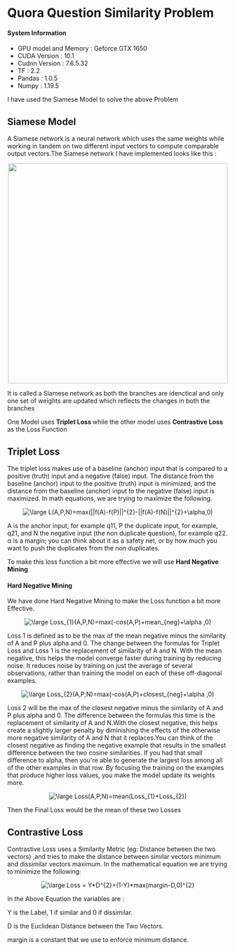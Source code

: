# Quora Question Similarity Problem

#### System Information

- GPU model and Memory : Geforce GTX 1650
- CUDA Version         : 10.1
- Cudnn Version        : 7.6.5.32
- TF                   : 2.2
- Pandas               : 1.0.5
- Numpy                : 1.19.5


I have used the Siamese Model to solve the above Problem

## Siamese Model
A Siamese network is a neural network which uses the same weights while working in tandem on two different input vectors to compute comparable output vectors.The Siamese network I have implemented looks like this :


<p align="center">
  <img src="https://zhangruochi.com/Question-duplicates/2020/08/23/siamese.png" width="500" height="500">


It is called a Siamese network as both the branches are idenctical and only one set of weights are updated which reflects the changes in both the branches 


One Model uses <b> Triplet Loss </b> while the other model uses <b> Contrastive Loss </b> as the Loss Function
## Triplet Loss

The triplet loss makes use of a baseline (anchor) input that is compared to a positive (truth) input and a negative (false) input. The distance from the baseline (anchor) input to the positive (truth) input is minimized, and the distance from the baseline (anchor) input to the negative (false) input is maximized. In math equations, we are trying to maximize the following. 
  <p align = "center">
  <img src="https://latex.codecogs.com/gif.latex?\large&space;L(A,P,N)=max(||f(A)-f(P)||^{2}-||f(A)-f(N)||^{2}&plus;\alpha,0)" title="\large L(A,P,N)=max(||f(A)-f(P)||^{2}-||f(A)-f(N)||^{2}+\alpha,0)" />
  
  </p>
    
A is the anchor input, for example q11, P the duplicate input, for example, q21, and N the negative input (the non duplicate question), for example q22.  α is a margin; you can think about it as a safety net, or by how much you want to push the duplicates from the non duplicates.

To make this  loss function a bit more effective we will use <b> Hard Negative Mining </b>

#### Hard Negative Mining

We have done Hard Negative Mining to make the Loss function a bit more Effective.
 
 <p align = "center">
<img src="https://latex.codecogs.com/gif.latex?\large&space;Loss_{1}(A,P,N)=max(-cos(A,P)&plus;mean_{neg}&plus;\alpha&space;,0)" title="\large Loss_{1}(A,P,N)=max(-cos(A,P)+mean_{neg}+\alpha ,0)" /> </p>

Loss 1  is defined  as to be the max of the mean negative minus the similarity of A and P plus alpha and 0. The change between the formulas for Triplet Loss and Loss 1 is the replacement of similarity of A and N. With the mean negative, this helps the model converge faster during training by reducing noise. It reduces noise by training on just the average of several observations, rather than training the model on each of these off-diagonal examples.

 <p align = "center">
<img src="https://latex.codecogs.com/gif.latex?\large&space;Loss_{2}(A,P,N)=max(-cos(A,P)&plus;closest_{neg}&plus;\alpha&space;,0)" title="\large Loss_{2}(A,P,N)=max(-cos(A,P)+closest_{neg}+\alpha ,0)" /> </p>

Loss 2 will be the max of the closest negative minus the similarity of A and P plus alpha and 0. The difference between the formulas this time is the replacement of similarity of A and N.With the closest negative, this helps create a slightly larger penalty by diminishing the effects of the otherwise more negative similarity of A and N that it replaces.You can think of the closest negative as finding the negative example that results in the smallest difference between the two cosine similarities. If you had that small difference to alpha, then you're able to generate the largest loss among all of the other examples in that row. By focusing the training on the examples that produce higher loss values, you make the model update its weights more.


 <p align = "center">
<img src="https://latex.codecogs.com/gif.latex?\large&space;Loss(A,P,N)=mean(Loss_{1}&plus;Loss_{2})" title="\large Loss(A,P,N)=mean(Loss_{1}+Loss_{2})" />
</p>

Then the Final Loss would be the mean of these two Losses


## Contrastive Loss

Contrastive Loss uses a Similarity Metric (eg: Distance between the two vectors) ,and tries to make the distance between similar vectors minimum and dissimilar vectors maximum.
In the mathematical equation we are trying to minimize the following:

<p align = "center">
<img src="https://latex.codecogs.com/gif.latex?\large&space;Loss&space;=&space;Y*D^{2}&plus;(1-Y)*max(margin-D,0)^{2}" title="\large Loss = Y*D^{2}+(1-Y)*max(margin-D,0)^{2}" />
 </p>
 
 In the Above Equation the variables are :
 
 Y is the Label, 1 if  similar and 0 if dissimilar.
 
 
 D is the Euclidean Distance between the Two Vectors.
 
 
 margin is a constant that we use to enforce minimum distance.
